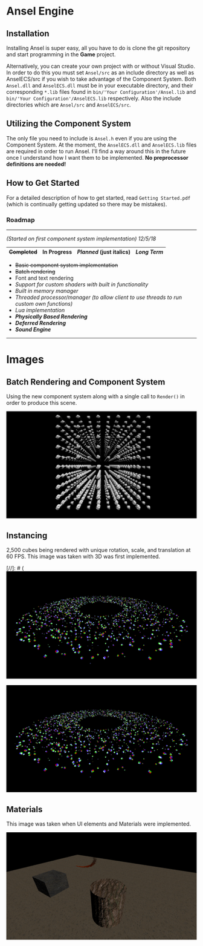 # Ansel Engine

## Installation
Installing Ansel is super easy, all you have to do is clone the git repository and start programming in the **Game** project. 

Alternatively, you can create your own project with or without Visual Studio. In order to do this you must set `Ansel/src` as an include directory as well as AnselECS/src if you wish to take advantage of the Component System. Both `Ansel.dll` and `AnselECS.dll` must be in your executable directory, and their corresponding `*.lib` files found in `bin/'Your Configuration'/Ansel.lib` and `bin/'Your Configuration'/AnselECS.lib` respectively. Also the include directories which are `Ansel/src` and `AnselECS/src`.

## Utilizing the Component System

The only file you need to include is `Ansel.h` even if you are using the Component System. At the moment, the `AnselECS.dll` and `AnselECS.lib` files are required in order to run Ansel. I'll find a way around this in the future once I understand how I want them to be implemented. **No preprocessor definitions are needed!**

## How to Get Started 

For a detailed description of how to get started, read `Getting Started.pdf` (which is continually getting updated so there may be mistakes).

### Roadmap

---

*(Started on first component system implementation) 12/5/18*

| ~~Completed~~ | In Progress | *Planned* (just italics) | ***Long Term*** |
|-|-|-|-|

+ ~~Basic component system implementation~~
+ ~~Batch rendering~~
+ Font and text rendering
+ *Support for custom shaders with built in functionality*
+ *Built in memory manager*
+ *Threaded processor/manager (to allow client to use threads to run custom own functions)*
+ *Lua implementation*
+ ***Physically Based Rendering***
+ ***Deferred Rendering***
+ ***Sound Engine***

---

# Images

## Batch Rendering and Component System
Using the new component system along with a single call to `Render()` in order to produce this scene.

![alt text](Images/example4.png)

## Instancing

2,500 cubes being rendered with unique rotation, scale, and translation at 60 FPS. This image was taken with 3D was first implemented. 

[//]: # (![alt text](https://github.com/maxortner01/ansel/blob/master/Images/example1.png)

![alt text](Images/example1.png)

## Materials

This image was taken when UI elements and Materials were implemented.

![alt text](Images/example3.png)

